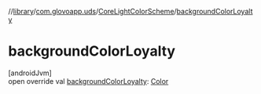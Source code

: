 //[library](../../../index.md)/[com.glovoapp.uds](../index.md)/[CoreLightColorScheme](index.md)/[backgroundColorLoyalty](background-color-loyalty.md)

# backgroundColorLoyalty

[androidJvm]\
open override val [backgroundColorLoyalty](background-color-loyalty.md): [Color](https://developer.android.com/reference/kotlin/androidx/compose/ui/graphics/Color.html)
